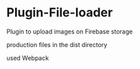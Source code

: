 # Plugin-File-loader
Plugin to upload images on Firebase storage

production files in the dist directory

used Webpack
